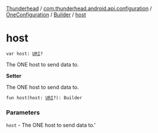 [Thunderhead](../../../index.md) / [com.thunderhead.android.api.configuration](../../index.md) / [OneConfiguration](../index.md) / [Builder](index.md) / [host](./host.md)

# host

`var host: `[`URI`](https://whatever/java/net/URI.html)`?`

The ONE host to send data to.

**Setter**

The ONE host to send data to.

`fun host(host: `[`URI`](https://whatever/java/net/URI.html)`?): Builder`

### Parameters

`host` - The ONE host to send data to.'
